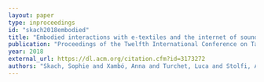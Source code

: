 ```yaml
---
layout: paper
type: inproceedings
id: "skach2018embodied"
title: "Embodied interactions with e-textiles and the internet of sounds for performing arts"
publication: "Proceedings of the Twelfth International Conference on Tangible, Embedded, and Embodied Interaction"
year: 2018
external_url: https://dl.acm.org/citation.cfm?id=3173272
authors: "Skach, Sophie and Xambó, Anna and Turchet, Luca and Stolfi, Ariane and Stewart, Rebecca and Barthet, Mathieu"
---
```

